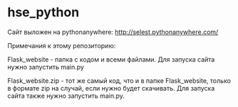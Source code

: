 # hse_python

Сайт выложен на pythonanywhere: http://selest.pythonanywhere.com/

Примечания к этому репозиторию:

Flask_website - папка с кодом и всеми файлами. Для запуска сайта нужно запустить main.py

Flask_website.zip - тот же самый код, что и в папке Flask_website, только в формате zip на случай, если нужно будет скачивать. Для запуска сайта также нужно запустить main.py.
